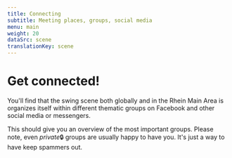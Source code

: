 ```yaml
---
title: Connecting
subtitle: Meeting places, groups, social media
menu: main
weight: 20
dataSrc: scene
translationKey: scene
---
```


# Get connected!

You'll find that the swing scene both globally and in the Rhein Main Area is organizes itself within different thematic groups on Facebook and other social media or messengers.

This should give you an overview of the most important groups. Please note, even *private*🔒 groups are usually happy to have you. It's just a way to have keep spammers out.
